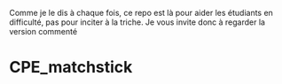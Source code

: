Comme je le dis à chaque fois, ce repo est là pour aider les étudiants en difficulté, pas pour inciter à la triche. Je vous invite donc à regarder la version commenté

# CPE_matchstick
